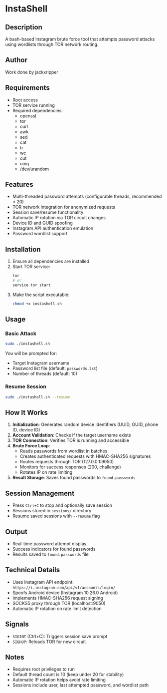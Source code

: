 # InstaShell

## Description

A bash-based Instagram brute force tool that attempts password attacks using wordlists through TOR network routing.

## Author

Work done by jackxripper

## Requirements

- Root access
- TOR service running
- Required dependencies:
  - openssl
  - tor
  - curl
  - awk
  - sed
  - cat
  - tr
  - wc
  - cut
  - uniq
  - /dev/urandom

## Features

- Multi-threaded password attempts (configurable threads, recommended < 20)
- TOR network integration for anonymized requests
- Session save/resume functionality
- Automatic IP rotation via TOR circuit changes
- Device ID and GUID spoofing
- Instagram API authentication emulation
- Password wordlist support

## Installation

1. Ensure all dependencies are installed
2. Start TOR service:
   ```bash
   tor
   # or
   service tor start
   ```
3. Make the script executable:
   ```bash
   chmod +x instashell.sh
   ```

## Usage

### Basic Attack
```bash
sudo ./instashell.sh
```

You will be prompted for:
- Target Instagram username
- Password list file (default: `passwords.lst`)
- Number of threads (default: 10)

### Resume Session
```bash
sudo ./instashell.sh --resume
```

## How It Works

1. **Initialization**: Generates random device identifiers (UUID, GUID, phone ID, device ID)
2. **Account Validation**: Checks if the target username exists
3. **TOR Connection**: Verifies TOR is running and accessible
4. **Brute Force Loop**:
   - Reads passwords from wordlist in batches
   - Creates authenticated requests with HMAC-SHA256 signatures
   - Routes requests through TOR (127.0.0.1:9050)
   - Monitors for success responses (200, challenge)
   - Rotates IP on rate limiting
5. **Result Storage**: Saves found passwords to `found.passwords`

## Session Management

- Press `Ctrl+C` to stop and optionally save session
- Sessions stored in `sessions/` directory
- Resume saved sessions with `--resume` flag

## Output

- Real-time password attempt display
- Success indicators for found passwords
- Results saved to `found.passwords` file

## Technical Details

- Uses Instagram API endpoint: `https://i.instagram.com/api/v1/accounts/login/`
- Spoofs Android device (Instagram 10.26.0 Android)
- Implements HMAC-SHA256 request signing
- SOCKS5 proxy through TOR (localhost:9050)
- Automatic IP rotation on rate limit detection

## Signals

- `SIGINT` (Ctrl+C): Triggers session save prompt
- `SIGHUP`: Reloads TOR for new circuit

## Notes

- Requires root privileges to run
- Default thread count is 10 (keep under 20 for stability)
- Automatic IP rotation helps avoid rate limiting
- Sessions include user, last attempted password, and wordlist path
